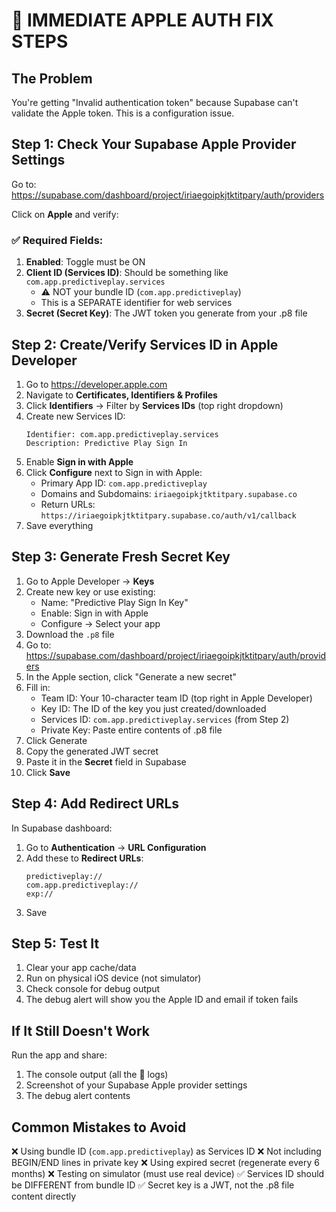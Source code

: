 # 🚨 IMMEDIATE APPLE AUTH FIX STEPS

## The Problem
You're getting "Invalid authentication token" because Supabase can't validate the Apple token. This is a configuration issue.

## Step 1: Check Your Supabase Apple Provider Settings

Go to: https://supabase.com/dashboard/project/iriaegoipkjtktitpary/auth/providers

Click on **Apple** and verify:

### ✅ Required Fields:
1. **Enabled**: Toggle must be ON
2. **Client ID (Services ID)**: Should be something like `com.app.predictiveplay.services` 
   - ⚠️ NOT your bundle ID (`com.app.predictiveplay`)
   - This is a SEPARATE identifier for web services
3. **Secret (Secret Key)**: The JWT token you generate from your .p8 file

## Step 2: Create/Verify Services ID in Apple Developer

1. Go to https://developer.apple.com
2. Navigate to **Certificates, Identifiers & Profiles**
3. Click **Identifiers** → Filter by **Services IDs** (top right dropdown)
4. Create new Services ID:
   ```
   Identifier: com.app.predictiveplay.services
   Description: Predictive Play Sign In
   ```
5. Enable **Sign in with Apple**
6. Click **Configure** next to Sign in with Apple:
   - Primary App ID: `com.app.predictiveplay`
   - Domains and Subdomains: `iriaegoipkjtktitpary.supabase.co`
   - Return URLs: `https://iriaegoipkjtktitpary.supabase.co/auth/v1/callback`
7. Save everything

## Step 3: Generate Fresh Secret Key

1. Go to Apple Developer → **Keys**
2. Create new key or use existing:
   - Name: "Predictive Play Sign In Key"
   - Enable: Sign in with Apple
   - Configure → Select your app
3. Download the `.p8` file
4. Go to: https://supabase.com/dashboard/project/iriaegoipkjtktitpary/auth/providers
5. In the Apple section, click "Generate a new secret"
6. Fill in:
   - Team ID: Your 10-character team ID (top right in Apple Developer)
   - Key ID: The ID of the key you just created/downloaded
   - Services ID: `com.app.predictiveplay.services` (from Step 2)
   - Private Key: Paste entire contents of .p8 file
7. Click Generate
8. Copy the generated JWT secret
9. Paste it in the **Secret** field in Supabase
10. Click **Save**

## Step 4: Add Redirect URLs

In Supabase dashboard:
1. Go to **Authentication** → **URL Configuration**
2. Add these to **Redirect URLs**:
   ```
   predictiveplay://
   com.app.predictiveplay://
   exp://
   ```
3. Save

## Step 5: Test It

1. Clear your app cache/data
2. Run on physical iOS device (not simulator)
3. Check console for debug output
4. The debug alert will show you the Apple ID and email if token fails

## If It Still Doesn't Work

Run the app and share:
1. The console output (all the 🍎 logs)
2. Screenshot of your Supabase Apple provider settings
3. The debug alert contents

## Common Mistakes to Avoid

❌ Using bundle ID (`com.app.predictiveplay`) as Services ID
❌ Not including BEGIN/END lines in private key
❌ Using expired secret (regenerate every 6 months)
❌ Testing on simulator (must use real device)
✅ Services ID should be DIFFERENT from bundle ID
✅ Secret key is a JWT, not the .p8 file content directly 